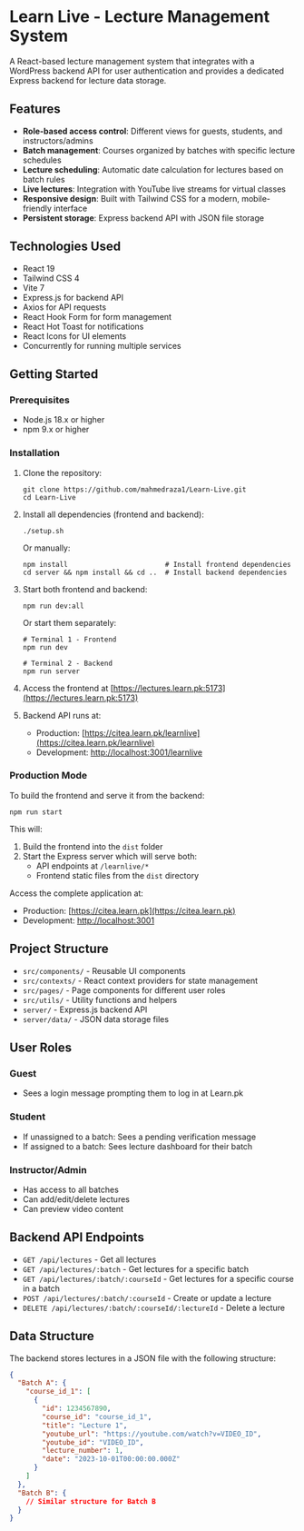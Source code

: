 # Learn Live - Lecture Management System

A React-based lecture management system that integrates with a WordPress backend API for user authentication and provides a dedicated Express backend for lecture data storage.

## Features

- **Role-based access control**: Different views for guests, students, and instructors/admins
- **Batch management**: Courses organized by batches with specific lecture schedules
- **Lecture scheduling**: Automatic date calculation for lectures based on batch rules
- **Live lectures**: Integration with YouTube live streams for virtual classes
- **Responsive design**: Built with Tailwind CSS for a modern, mobile-friendly interface
- **Persistent storage**: Express backend API with JSON file storage

## Technologies Used

- React 19
- Tailwind CSS 4
- Vite 7
- Express.js for backend API
- Axios for API requests
- React Hook Form for form management
- React Hot Toast for notifications
- React Icons for UI elements
- Concurrently for running multiple services

## Getting Started

### Prerequisites

- Node.js 18.x or higher
- npm 9.x or higher

### Installation

1. Clone the repository:
   ```
   git clone https://github.com/mahmedraza1/Learn-Live.git
   cd Learn-Live
   ```

2. Install all dependencies (frontend and backend):
   ```
   ./setup.sh
   ```
   
   Or manually:
   ```
   npm install                        # Install frontend dependencies
   cd server && npm install && cd ..  # Install backend dependencies
   ```

3. Start both frontend and backend:
   ```
   npm run dev:all
   ```
   
   Or start them separately:
   ```
   # Terminal 1 - Frontend
   npm run dev
   
   # Terminal 2 - Backend
   npm run server
   ```

4. Access the frontend at [https://lectures.learn.pk:5173](https://lectures.learn.pk:5173)
5. Backend API runs at:
   - Production: [https://citea.learn.pk/learnlive](https://citea.learn.pk/learnlive)
   - Development: [http://localhost:3001/learnlive](http://localhost:3001/learnlive)

### Production Mode

To build the frontend and serve it from the backend:

```
npm run start
```

This will:
1. Build the frontend into the `dist` folder
2. Start the Express server which will serve both:
   - API endpoints at `/learnlive/*`
   - Frontend static files from the `dist` directory

Access the complete application at:
- Production: [https://citea.learn.pk](https://citea.learn.pk)
- Development: [http://localhost:3001](http://localhost:3001)

## Project Structure

- `src/components/` - Reusable UI components
- `src/contexts/` - React context providers for state management
- `src/pages/` - Page components for different user roles
- `src/utils/` - Utility functions and helpers
- `server/` - Express.js backend API
- `server/data/` - JSON data storage files

## User Roles

### Guest
- Sees a login message prompting them to log in at Learn.pk

### Student
- If unassigned to a batch: Sees a pending verification message
- If assigned to a batch: Sees lecture dashboard for their batch

### Instructor/Admin
- Has access to all batches
- Can add/edit/delete lectures
- Can preview video content

## Backend API Endpoints

- `GET /api/lectures` - Get all lectures
- `GET /api/lectures/:batch` - Get lectures for a specific batch
- `GET /api/lectures/:batch/:courseId` - Get lectures for a specific course in a batch
- `POST /api/lectures/:batch/:courseId` - Create or update a lecture
- `DELETE /api/lectures/:batch/:courseId/:lectureId` - Delete a lecture

## Data Structure

The backend stores lectures in a JSON file with the following structure:

```json
{
  "Batch A": {
    "course_id_1": [
      {
        "id": 1234567890,
        "course_id": "course_id_1",
        "title": "Lecture 1",
        "youtube_url": "https://youtube.com/watch?v=VIDEO_ID",
        "youtube_id": "VIDEO_ID",
        "lecture_number": 1,
        "date": "2023-10-01T00:00:00.000Z"
      }
    ]
  },
  "Batch B": {
    // Similar structure for Batch B
  }
}
```
